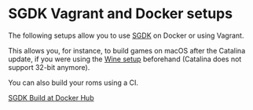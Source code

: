 # SGDK Vagrant and Docker setups

The following setups allow you to use [SGDK](https://github.com/Stephane-D/SGDK)
on Docker or using Vagrant.

This allows you, for instance, to build games on macOS after the Catalina update,
if you were using the [Wine setup](https://github.com/v4ld3r5/sgdk_vscode_template)
beforehand (Catalina does not support 32-bit anymore).

You can also build your roms using a CI.

[SGDK Build at Docker Hub](https://hub.docker.com/repository/docker/maciekbaron/sgdk/general)
